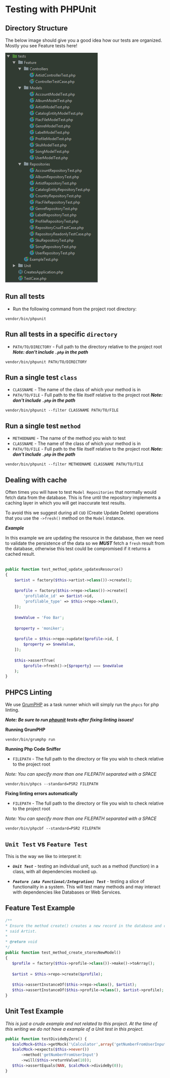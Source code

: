 # Testing with PHPUnit

## Directory Structure
 
 The below image should give you a good idea how our tests are organized. Mostly you see Feature 
 tests here!
 
 ![](../images/tests_dir_structure.png)
 
## Run all tests
 * Run the following command from the project root directory:
```
vendor/bin/phpunit
```

## Run all tests in a specific `directory`
 * `PATH/TO/DIRECTORY` - Full path to the directory relative to the project root
 ***Note: don't include `.php` in the path***
```
vendor/bin/phpunit PATH/TO/DIRECTORY 
```

## Run a single test `class`
 * `CLASSNAME` - The name of the class of which your method is in
 * `PATH/TO/FILE` - Full path to the file itself relative to the project root
 ***Note: don't include `.php` in the path***
```
vendor/bin/phpunit --filter CLASSNAME PATH/TO/FILE 
```

## Run a single test `method`
 * `METHODNAME` - The name of the method you wish to test
 * `CLASSNAME` - The name of the class of which your method is in
 * `PATH/TO/FILE` - Full path to the file itself relative to the project root
 ***Note: don't include `.php` in the path***
``` 
vendor/bin/phpunit --filter METHODNAME CLASSNAME PATH/TO/FILE
```

## Dealing with cache
Often times you will have to test `Model Repositories` that normally would fetch data from the 
database. This is fine until the repository implements a caching layer in which you will get
inaccurate test results.

To avoid this we suggest during all `CUD` (Create Update Delete) operations that you use the 
`->fresh()` method on the `Model` instance.

***Example***

In this example we are updating the resource in the database, then we need to validate the 
persistence of the data so we ***MUST*** fetch a `fresh` result from the database, otherwise this
test could be compromised if it returns a cached result.
 
```php

public function test_method_update_updatesResource()
{
    $artist = factory($this->artist->class())->create();

    $profile = factory($this->repo->class())->create([
        'profilable_id' => $artist->id,
        'profilable_type' => $this->repo->class(),
    ]);

    $newValue = 'Foo Bar';

    $property = 'moniker';

    $profile = $this->repo->update($profile->id, [
        $property => $newValue,
    ]);

    $this->assertTrue(
        $profile->fresh()->{$property} === $newValue
    );
}
```

## PHPCS Linting
We use [GrumPHP](https://github.com/phpro/grumphp/blob/master/README.md) as a task runner which will simply run the 
`phpcs` for php linting.

***Note: Be sure to run [phpunit](#phpunit-run-all-tests) tests after fixing linting issues!***

**Running GrumPHP**
```
vendor/bin/grumphp run
```

**Running Php Code Sniffer**
 * `FILEPATH` - The full path to the directory or file you wish to check relative to the project root
 
 *Note: You can specify more than one FILEPATH separated with a SPACE*
```
vendor/bin/phpcs --standard=PSR2 FILEPATH
```

**Fixing linting errors automatically**
 * `FILEPATH` - The full path to the directory or file you wish to check relative to the project root
 
 *Note: You can specify more than one FILEPATH separated with a SPACE*
```
vendor/bin/phpcbf --standard=PSR2 FILEPATH 
```

## `Unit Test` vs `Feature Test`
 
 This is the way we like to interpret it:
 
 * ***`Unit Test`*** - testing an individual unit, such as a method (function) in a class, with all 
 dependencies mocked up.
 
 * ***`Feature (aka Functional/Integration) Test`*** - testing a slice of functionality in a system. 
 This will test many methods and may interact with dependencies like Databases or Web Services.
 
## Feature Test Example
 
 ```php
/**
* Ensure the method create() creates a new record in the database and creates a profile for
* said Artist.
*
* @return void
*/
public function test_method_create_storesNewModel()
{
    $profile = factory($this->profile->class())->make()->toArray();
    
    $artist = $this->repo->create($profile);
    
    $this->assertInstanceOf($this->repo->class(), $artist);
    $this->assertInstanceOf($this->profile->class(), $artist->profile);
}
 ```
 
## Unit Test Example
 
 *This is just a crude example and not related to this project. At the time of this writing we do not
  have a example of a Unit test in this project.*
  
 ```php
 public function testDivideByZero() {
    $calcMock=$this->getMock('\Calculator',array('getNumberFromUserInput'));
    $calcMock->expects($this->never())
        ->method('getNumberFromUserInput')
        ->will($this->returnValue(10));
    $this->assertEquals(NAN, $calcMock->divideBy(0));
}
 ```
